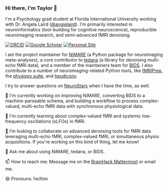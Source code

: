 ### Hi there, I'm Taylor 👋

<!--
**tsalo/tsalo** is a ✨ _special_ ✨ repository because its `README.md` (this file) appears on your GitHub profile.
-->
I'm a Psychology grad student at Florida International University working with Dr. Angela Laird ([@angielaird](https://github.com/angielaird)).
I'm primarily interested in neuroinformatics (tool-building for cognitive neuroscience), reproducible neuroimaging research, and semi-advanced fMRI denoising.

[![ORCID](https://img.shields.io/badge/ORCID-0000--0001--9813--3167-purple?style=flat-square.svg)](https://orcid.org/0000-0001-9813-3167)
[![Google Scholar](https://img.shields.io/badge/Google-Scholar-orange?style=flat-square.svg)](https://scholar.google.com/citations?user=YbH1akIAAAAJ)
[![Personal Site](https://img.shields.io/badge/Personal_Site-green?style=flat-square.svg)](https://tsalo.github.io)

I am the project maintainer for [NiMARE](https://github.com/neurostuff/NiMARE) (a Python package for neuroimaging meta-analyses), a core contributor to [tedana](https://github.com/ME-ICA/tedana) (a library for denoising multi-echo fMRI data), and a member of the maintainers team for [BIDS](https://bids.neuroimaging.io). I also contribute to a number of neuroimaging-related Python tools, like [fMRIPrep](https://github.com/poldracklab/fmriprep), the [physiopy suite](https://github.com/physiopy), and [heudiconv](https://github.com/nipy/heudiconv).

I try to answer questions on [NeuroStars](https://neurostars.org) when I have the time, as well.

🔭 I'm currently working on improving NiMARE, converting BIDS to a machine-parseable schema, and building a workflow to process complex-valued, multi-echo fMRI data with synchronous physiological data.

🌱 I'm currently learning about complex-valued fMRI and systemic low-frequency oscillations (sLFOs) in fMRI.

👯 I’m looking to collaborate on advanced denoising tools for fMRI data leveraging multi-echo fMRI, complex-valued fMRI, or simultaneous physio acquisitions. If you're working on this kind of thing, let me know!

💬 Ask me about using NiMARE, tedana, or BIDS.

📫 How to reach me: Message me on the [BrainHack Mattermost](https://mattermost.brainhack.org) or email me.

😄 Pronouns: he/him
